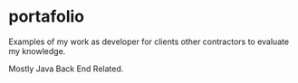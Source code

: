 # portafolio

Examples of my work as developer for clients other contractors to evaluate my knowledge.

Mostly Java Back End Related.
